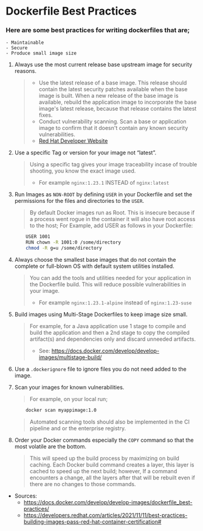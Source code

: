 # Dockerfile Best Practices

### Here are some best practices for writing dockerfiles that are;
    - Maintainable
    - Secure
    - Produce small image size


1. Always use the most current release base upstream image for security reasons. 
    > - Use the latest release of a base image. This release should contain the latest security patches available when the base image is built. When a new release of the base image is available, rebuild the application image to incorporate the base image's latest release, because that release contains the latest fixes.
    > - Conduct vulnerability scanning. Scan a base or application image to confirm that it doesn't contain any known security vulnerabilities. 
    > - [Red Hat Developer Website](https://docs.docker.com/develop/develop-images/dockerfile_best-practices/)

2. Use a specific Tag or version for your image not “latest”. 
    > Using a specific tag gives your image traceability incase of trouble shooting, you know the exact image used.
    > - For example ```nginx:1.23.1``` INSTEAD of ```nginx:latest```

3. Run Images as ```NON-ROOT``` by defining ```USER``` in your Dockerfile and set the permissions for the files and directories to the ```USER```. 
    > By default Docker images run as Root. This is insecure because if a process went rogue in the container it will also have root access to the host;
    > For Example, add USER as follows in your Dockerfile:
    
    ```sh
        USER 1001
        RUN chown -R 1001:0 /some/directory
        chmod -R g=u /some/directory
    ```

4. Always choose the smallest base images that do not contain the complete or full-blown OS with default system utilities installed. 
    > You can add the tools and utilities needed for your application in the Dockerfile build. This will reduce possible vulnerabilities in your image.
    > - For example ```nginx:1.23.1-alpine``` instead of ```nginx:1.23-suse```

5. Build images using Multi-Stage Dockerfiles to keep image size small. 
    > For example, for a Java application use 1 stage to compile and build the application and then a 2nd stage to copy the compiled artifact(s) and dependencies only and discard unneeded artifacts.
    > - See: https://docs.docker.com/develop/develop-images/multistage-build/ 

6. Use a ```.dockerignore``` file to ignore files you do not need added to the image.

7. Scan your images for known vulnerabilities. 
    > For example, on your local run; 
    ```sh 
        docker scan myappimage:1.0
    ```
    > Automated scanning tools should also be implemented in the CI pipeline and or the enterprise registry.

8. Order your Docker commands especially the ```COPY``` command so that the most volatile are the bottom. 
    > This will speed up the build process by maximizing on build caching. Each Docker build command creates a layer, this layer is cached to speed up the next build; however, If a command encounters a change, all the layers after that will be rebuilt even if there are no changes to those commands.  
 
- Sources:
    - https://docs.docker.com/develop/develop-images/dockerfile_best-practices/
    - https://developers.redhat.com/articles/2021/11/11/best-practices-building-images-pass-red-hat-container-certification#
